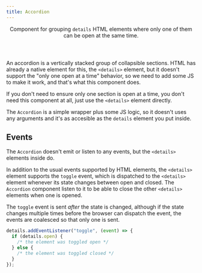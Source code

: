 ```yaml
---
title: Accordion
---
```


<Header title="Accordion" section="UI components">
  Component for grouping <code>details</code> HTML elements where only one of them can be open at the same time.
</Header>

An accordion is a vertically stacked group of collapsible sections. HTML has already a native element for this, the `<details>` element, but it doesn't support the "only one open at a time" behavior, so we need to add some JS to make it work, and that's what this component does.

If you don't need to ensure only one section is open at a time, you don't need this component at all, just use the `<details>` element directly.

<ExampleTabs
  prefix="demo"
  :panels="{
    'Result': 'ui.Accordion.DemoResult',
    'HTML': 'ui.Accordion.DemoHTML',
    'CSS': 'ui.Accordion.DemoCSS',
  }"
/>


The `Accordion` is a simple wrapper plus some JS logic, so it doesn't uses any arguments and it's as accesible as the `details` element you put inside.


## Events

The `Accordion` doesn't emit or listen to any events, but the `<details>` elements inside do.

In addition to the usual events supported by HTML elements, the `<details>` element supports the `toggle` event, which is dispatched to the `<details>` element whenever its state changes between open and closed. The `Accordion` component listen to it to be able to close the other `<details>` elements when one is opened.

The `toggle` event is sent *after* the state is changed, although if the state changes multiple times before the browser can dispatch the event, the events are coalesced so that only one is sent.

```js
details.addEventListener("toggle", (event) => {
  if (details.open) {
    /* the element was toggled open */
  } else {
    /* the element was toggled closed */
  }
});
```
